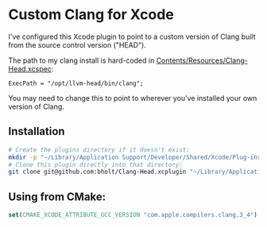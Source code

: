# Custom Clang for Xcode
I've configured this Xcode plugin to point to a custom version of Clang built from the source control version ("HEAD").

The path to my clang install is hard-coded in [Contents/Resources/Clang-Head.xcspec](Contents/Resources/Clang-Head.xcspec):

    ExecPath = "/opt/llvm-head/bin/clang";

You may need to change this to point to wherever you've installed your own version of Clang.

## Installation

```bash
# Create the plugins directory if it doesn't exist:
mkdir -p "~/Library/Application Support/Developer/Shared/Xcode/Plug-ins/"
# Clone this plugin directly into that directory:
git clone git@github.com:bholt/Clang-Head.xcplugin "~/Library/Application Support/Developer/Shared/Xcode/Plug-ins/Clang-Head.xcplugin"
```

## Using from CMake:

```cmake
set(CMAKE_XCODE_ATTRIBUTE_GCC_VERSION "com.apple.compilers.clang.3_4")
```
